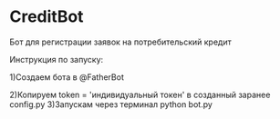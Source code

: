 # CreditBot
 Бот для регистрации заявок на потребительский кредит 
 
 Инструкция по запуску:
 
 1)Создаем бота в @FatherBot
 
 2)Копируем token = 'индивидуальный токен' в созданный заранее config.py
 3)Запускам через терминал python bot.py
